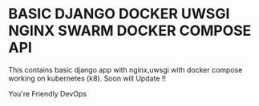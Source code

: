 # BASIC DJANGO DOCKER UWSGI NGINX SWARM DOCKER COMPOSE API #

This contains basic django app with nginx,uwsgi with docker compose 
working on kubernetes (k8).  Soon will Update !!

You're Friendly DevOps
